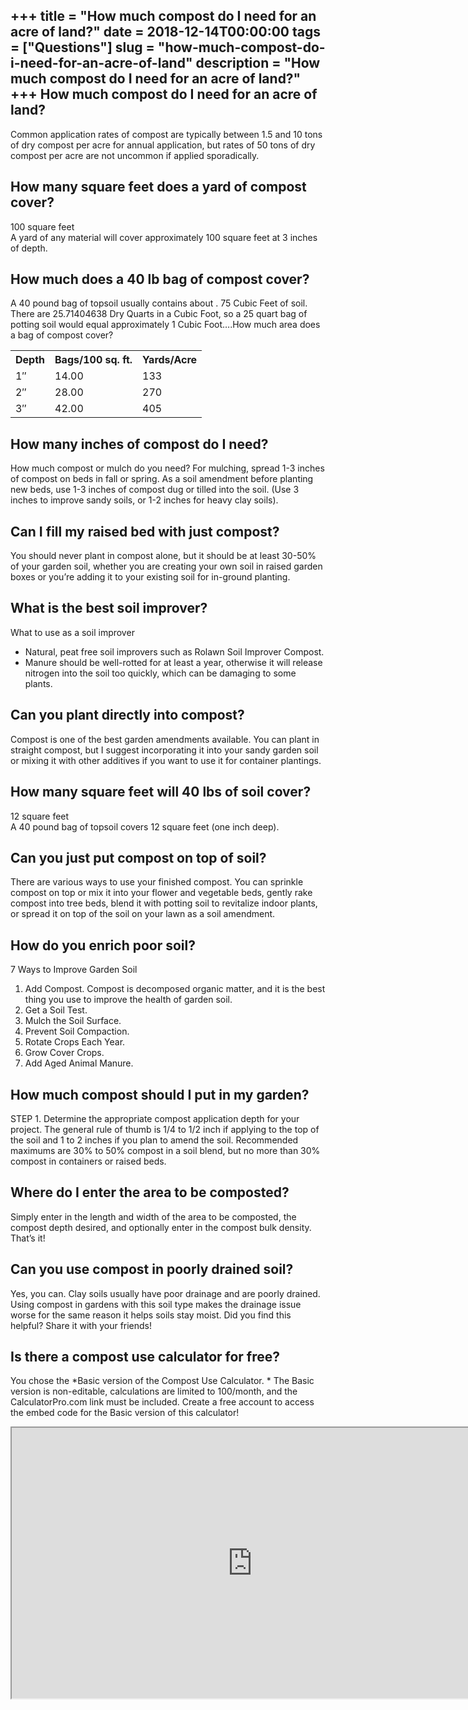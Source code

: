 +++
title = "How much compost do I need for an acre of land?"
date = 2018-12-14T00:00:00
tags = ["Questions"]
slug = "how-much-compost-do-i-need-for-an-acre-of-land"
description = "How much compost do I need for an acre of land?"
+++
How much compost do I need for an acre of land?
-----------------------------------------------

Common application rates of compost are typically between 1.5 and 10 tons of dry compost per acre for annual application, but rates of 50 tons of dry compost per acre are not uncommon if applied sporadically.

How many square feet does a yard of compost cover?
--------------------------------------------------

100 square feet  
A yard of any material will cover approximately 100 square feet at 3 inches of depth.

How much does a 40 lb bag of compost cover?
-------------------------------------------

A 40 pound bag of topsoil usually contains about . 75 Cubic Feet of soil. There are 25.71404638 Dry Quarts in a Cubic Foot, so a 25 quart bag of potting soil would equal approximately 1 Cubic Foot….How much area does a bag of compost cover?

<table><tr><th>Depth</th><th>Bags/100 sq. ft.</th><th>Yards/Acre</th></tr><tr><td>1″</td><td>14.00</td><td>133</td></tr><tr><td>2″</td><td>28.00</td><td>270</td></tr><tr><td>3″</td><td>42.00</td><td>405</td></tr></table>

How many inches of compost do I need?
-------------------------------------

How much compost or mulch do you need? For mulching, spread 1-3 inches of compost on beds in fall or spring. As a soil amendment before planting new beds, use 1-3 inches of compost dug or tilled into the soil. (Use 3 inches to improve sandy soils, or 1-2 inches for heavy clay soils).

Can I fill my raised bed with just compost?
-------------------------------------------

You should never plant in compost alone, but it should be at least 30-50% of your garden soil, whether you are creating your own soil in raised garden boxes or you’re adding it to your existing soil for in-ground planting.

What is the best soil improver?
-------------------------------

What to use as a soil improver

- Natural, peat free soil improvers such as Rolawn Soil Improver Compost.
- Manure should be well-rotted for at least a year, otherwise it will release nitrogen into the soil too quickly, which can be damaging to some plants.

Can you plant directly into compost?
------------------------------------

Compost is one of the best garden amendments available. You can plant in straight compost, but I suggest incorporating it into your sandy garden soil or mixing it with other additives if you want to use it for container plantings.

How many square feet will 40 lbs of soil cover?
-----------------------------------------------

12 square feet  
A 40 pound bag of topsoil covers 12 square feet (one inch deep).

Can you just put compost on top of soil?
----------------------------------------

There are various ways to use your finished compost. You can sprinkle compost on top or mix it into your flower and vegetable beds, gently rake compost into tree beds, blend it with potting soil to revitalize indoor plants, or spread it on top of the soil on your lawn as a soil amendment.

How do you enrich poor soil?
----------------------------

7 Ways to Improve Garden Soil

1. Add Compost. Compost is decomposed organic matter, and it is the best thing you use to improve the health of garden soil.
2. Get a Soil Test.
3. Mulch the Soil Surface.
4. Prevent Soil Compaction.
5. Rotate Crops Each Year.
6. Grow Cover Crops.
7. Add Aged Animal Manure.

How much compost should I put in my garden?
-------------------------------------------

STEP 1. Determine the appropriate compost application depth for your project. The general rule of thumb is 1/4 to 1/2 inch if applying to the top of the soil and 1 to 2 inches if you plan to amend the soil. Recommended maximums are 30% to 50% compost in a soil blend, but no more than 30% compost in containers or raised beds.

Where do I enter the area to be composted?
------------------------------------------

Simply enter in the length and width of the area to be composted, the compost depth desired, and optionally enter in the compost bulk density. That’s it!

Can you use compost in poorly drained soil?
-------------------------------------------

Yes, you can. Clay soils usually have poor drainage and are poorly drained. Using compost in gardens with this soil type makes the drainage issue worse for the same reason it helps soils stay moist. Did you find this helpful? Share it with your friends!

Is there a compost use calculator for free?
-------------------------------------------

You chose the \*Basic version of the Compost Use Calculator. \* The Basic version is non-editable, calculations are limited to 100/month, and the CalculatorPro.com link must be included. Create a free account to access the embed code for the Basic version of this calculator!

<iframe allow="accelerometer; autoplay; clipboard-write; encrypted-media; gyroscope; picture-in-picture" allowfullscreen="" class="__youtube_prefs__  epyt-is-override  no-lazyload" data-no-lazy="1" data-origheight="433" data-origwidth="770" data-skipgform_ajax_framebjll="" height="433" id="_ytid_86529" loading="lazy" src="https://www.youtube.com/embed/dCw3XeXr96w?enablejsapi=1&autoplay=0&cc_load_policy=0&cc_lang_pref=&iv_load_policy=1&loop=0&modestbranding=0&rel=1&fs=1&playsinline=0&autohide=2&theme=dark&color=red&controls=1&" title="YouTube player" width="770"></iframe>